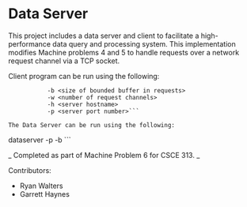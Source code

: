 # Data Server #

This project includes a data server and client to facilitate a high-performance data query and processing system. This implementation modifies Machine problems 4 and 5 to handle requests over a network request channel via a TCP socket.

Client program can be run using the following:

```client  -n <number of data requests per person>
           -b <size of bounded buffer in requests>
           -w <number of request channels>
           -h <server hostname>
           -p <server port number>```

The Data Server can be run using the following:
```
dataserver -p <port number for data server>
           -b <backlog of server socket>```

_ Completed as part of Machine Problem 6 for CSCE 313. _

Contributors:
* Ryan Walters
* Garrett Haynes
